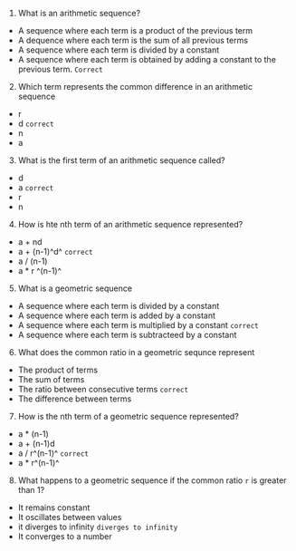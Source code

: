 1. What is an arithmetic sequence?

- A sequence where each term is a product of the previous term
- A dequence where each term is the sum of all previous terms
- A sequence where each term is divided by a constant
- A sequence where each term is obtained by adding a constant to the previous term. `Correct`

2. Which term represents the common difference in an arithmetic sequence

- r
- d `correct`
- n
- a

3. What is the first term of an arithmetic sequence called?

- d
- a `correct`
- r
- n

4. How is hte nth term of an arithmetic sequence represented?

- a + nd
- a + (n-1)^d^ `correct`
- a / (n-1)
- a \* r ^(n-1)^

5. What is a geometric sequence

- A sequence where each term is divided by a constant
- A sequence where each term is added by a constant
- A sequence where each term is multiplied by a constant `correct`
- A sequence where each term is subtracteed by a constant

6. What does the common ratio in a geometric sequnce represent

- The product of terms
- The sum of terms
- The ratio between consecutive terms `correct`
- The difference between terms

7. How is the nth term of a geometric sequence represented?

- a \* (n-1)
- a + (n-1)d
- a / r^(n-1)^ `correct`
- a \* r^(n-1)^

8. What happens to a geometric sequence if the common ratio `r` is greater than 1?

- It remains constant
- It oscillates between values
- it diverges to infinity `diverges to infinity`
- It converges to a number
